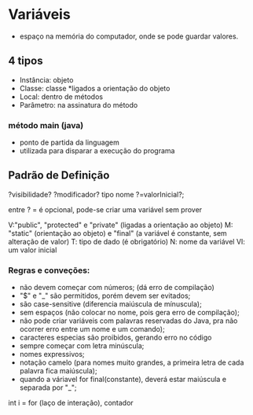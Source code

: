 # Variáveis 
 - espaço na memória do computador, onde se pode guardar 
valores.
  ## 4 tipos 
 
- Instância: objeto           
 - Classe: classe
   *ligados a orientação do objeto
 - Local: dentro de métodos
 - Parâmetro: na assinatura do método

### método main (java) 
- ponto de partida da linguagem
- utilizada para disparar a execução do programa

## Padrão de Definição 

?visibilidade?  ?modificador?  tipo nome  ?=valorInicial?;

entre ? = é opcional, pode-se criar uma variável sem prover

V:"public", "protected" e "private" (ligadas a orientação ao objeto)
M: "static" (orientação ao objeto) e "final" (a variável é constante,
sem alteração de valor)
T: tipo de dado (é obrigatório) 
N: nome da variável
VI: um valor inicial

### Regras e conveções:

- não devem começar com números; (dá erro de compilação)
- "$" e "_" são permitidos, porém devem ser evitados;
- são case-sensitive (diferencia maiúscula de mínuscula);
- sem espaços (não colocar no nome, pois gera erro de compilação);
- não pode criar variáveis com palavras reservadas do Java, pra não 
ocorrer erro entre um nome e um comando);
- caracteres especias são proibidos, gerando erro no código
- sempre começar com letra minúscula;
- nomes expressivos;
- notação camelo (para nomes muito grandes, a primeira letra de cada
palavra fica maiúscula);
- quando a váriavel for final(constante), deverá estar maiúscula e 
separada por "_";

int i = for (laço de interação), contador


